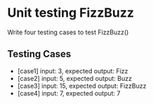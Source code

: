 # Unit testing FizzBuzz
Write four testing cases to test FizzBuzz()

## Testing Cases
- [case1] input: 3, expected output: Fizz
- [case2] input: 5, expected output: Buzz
- [case3] input: 15, expected output: FizzBuzz
- [case4] input: 7, expected output: 7
